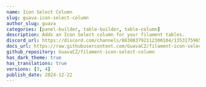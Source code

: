 ```yaml
---
name: Icon Select Column
slug: guava-icon-select-column
author_slug: guava
categories: [panel-builder, table-builder, table-column]
description: Adds an Icon Select column for your filament tables.
discord_url: https://discord.com/channels/883083792112300104/1353175965362163844
docs_url: https://raw.githubusercontent.com/GuavaCZ/filament-icon-select-column/main/README.md
github_repository: GuavaCZ/filament-icon-select-column
has_dark_theme: true
has_translations: true
versions: [3, 4]
publish_date: 2024-12-22
---
```

